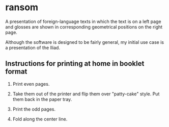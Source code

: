 ransom
======

A presentation of foreign-language texts in which the text is on a left page and
glosses are shown in corresponding geometrical positions on the right page.

Although the software is designed to be fairly general, my initial use case
is a presentation of the Iliad.

## Instructions for printing at home in booklet format

 1. Print even pages.

 2. Take them out of the printer and flip them over "patty-cake" style.
     Put them back in the paper tray.

 3. Print the odd pages.

 4. Fold along the center line.


